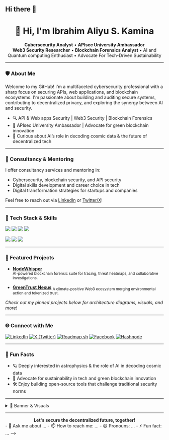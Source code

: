 ## Hi there 👋

<!--
**Skamina/Skamina** is a ✨ _special_ ✨ repository because its `README.md` (this file) appears on your GitHub profile.

Here are some ideas to get you started:

- 🔭 I’m currently working on ...
- 🌱 I’m currently learning ...
- 👯 I’m looking to collaborate on ...
- 🤔 I’m looking for help with ...<!-- Profile README for Skamina -->

<h1 align="center">👋 Hi, I'm Ibrahim Aliyu S. Kamina </h1>
<p align="center">
  <b>Cybersecurity Analyst</b> • <b>APIsec University Ambassador</b> <br>
  <b>Web3 Security Researcher</b> • <b>Blockchain Forensics Analyst</b> • AI and Quantum computing Enthusiast</b> • Advocate For Tech-Driven Sustainability
</p>

---

### 🛡️ About Me

Welcome to my GitHub! I'm a multifaceted cybersecurity professional with a sharp focus on securing APIs, web applications, and blockchain ecosystems. I'm passionate about building and auditing secure systems, contributing to decentralized privacy, and exploring the synergy between AI and security.





- 🔍 API & Web apps Security | Web3 Security | Blockchain Forensics
- 🤝 APIsec University Ambassador | Advocate for green blockchain innovation
- 🧠 Curious about AI’s role in decoding cosmic data & the future of decentralized tech

---
### 💼 Consultancy & Mentoring

I offer consultancy services and mentoring in:
- Cybersecurity, blockchain security, and API security
- Digital skills development and career choice in tech
- Digital transformation strategies for startups and companies

Feel free to reach out via [LinkedIn](https://www.linkedin.com/in/ibrahim-aliyu-s-kamina-51949220a?utm_source=share&utm_campaign=share_via&utm_content=profile&utm_medium=android_app) or [Twitter/X](https://x.com/IbrahimSkamina?t=bbx3R-mwrEGGkx1lur2H3A&s=09)!

---



### 🚀 Tech Stack & Skills

<img src="https://img.shields.io/badge/Python-FFD43B?style=flat-square&logo=python&logoColor=blue" />  <img src="https://img.shields.io/badge/Hardhat-FFC107?style=flat-square&logo=ethereum" />
<img src="https://img.shields.io/badge/Foundry-00B4AB?style=flat-square&logo=foundry" />               <img src="https://img.shields.io/badge/Web3.js-F16822?style=flat-square&logo=web3.js" />

<img src="https://img.shields.io/badge/AI%2FML-282C34?style=flat-square&logo=ai" />                    <img src="https://img.shields.io/badge/Solidity-363636?style=flat-square&logo=solidity" />
<img src="https://img.shields.io/badge/Vyper-2980b9?style=flat-square&logo=vyper" />


---

### 🌟 Featured Projects

- [**NodeWhisper**](https://github.com/Skamina/Nodewhisper)  
  <sub>AI-powered blockchain forensic suite for tracing, threat heatmaps, and collaborative investigations.</sub>

- [**GreenTrust Nexus**](https://github.com/Skamina/GreenTech-Nexus) 
  <sub>A climate-positive Web3 ecosystem merging environmental action and tokenized trust.</sub>

*Check out my pinned projects below for architecture diagrams, visuals, and more!*

---

### 🌐 Connect with Me

[![LinkedIn](https://img.shields.io/badge/LinkedIn-0077B5?logo=linkedin&logoColor=white)](https://www.linkedin.com/in/ibrahim-aliyu-s-kamina-51949220a?utm_source=share&utm_campaign=share_via&utm_content=profile&utm_medium=android_app)
[![X (Twitter)](https://img.shields.io/badge/X-000000?logo=x&logoColor=white)](https://x.com/IbrahimSkamina?t=bbx3R-mwrEGGkx1lur2H3A&s=09)
[![Roadmap.sh](https://img.shields.io/badge/Roadmap.sh-8C52FF?logo=data:image/svg+xml;base64,PHN2ZyBmaWxsPSIjRkZGIiBoZWlnaHQ9IjE0IiB2aWV3Qm94PSIwIDAgMTYgMTQiIHdpZHRoPSIxNiIgeG1sbnM9Imh0dHA6Ly93d3cudzMub3JnLzIwMDAvc3ZnIj48cGF0aCBkPSJNMSAxMmMwIC42LjQuOS45LjloMTRjLjUgMCAuOS0uMy45LS45VjRjMC0uNi0uNC0uOS0uOS0uOUgxLjljLS41IDAtLjkuMy0uLjkuOVYxMnoiLz48L3N2Zz4=)](https://roadmap.sh/u/ibrahimaskamina)
[![Facebook](https://img.shields.io/badge/Facebook-4267B2?logo=facebook&logoColor=white)](https://www.facebook.com/erbrerherm.aleryuskermener)
[![Hashnode](https://img.shields.io/badge/Hashnode-2962FF?logo=hashnode&logoColor=white)](https://kaminovalabsgroup.hashnode.dev/)

---

### 🎯 Fun Facts

- 🪐 Deeply interested in astrophysics & the role of AI in decoding cosmic data
- 🌱 Advocate for sustainability in tech and green blockchain innovation
- 🛠️ Enjoy building open-source tools that challenge traditional security norms

---

<details>
  <summary>👀 Banner & Visuals</summary>
  <p>
    <i>Banner/image updates coming soon. For now, check out my pinned projects for visuals, architecture diagrams, and contributions!</i>
  </p>
</details>

---

<div align="center">
  <b>Let's secure the decentralized future, together!</b>
</div>
- 💬 Ask me about ...
- 📫 How to reach me: ...
- 😄 Pronouns: ...
- ⚡ Fun fact: ...
-->
